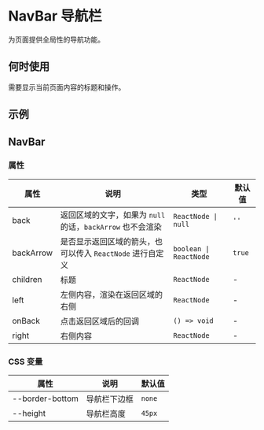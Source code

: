 # NavBar 导航栏

为页面提供全局性的导航功能。

## 何时使用

需要显示当前页面内容的标题和操作。

## 示例

<code src="./demos/demo1.tsx"></code>

## NavBar

### 属性

| 属性      | 说明                                                       | 类型                   | 默认值 |
| --------- | ---------------------------------------------------------- | ---------------------- | ------ |
| back      | 返回区域的文字，如果为 `null` 的话，`backArrow` 也不会渲染 | `ReactNode \| null`    | `''`   |
| backArrow | 是否显示返回区域的箭头，也可以传入 `ReactNode` 进行自定义  | `boolean \| ReactNode` | `true` |
| children  | 标题                                                       | `ReactNode`            | -      |
| left      | 左侧内容，渲染在返回区域的右侧                             | `ReactNode`            | -      |
| onBack    | 点击返回区域后的回调                                       | `() => void`           | -      |
| right     | 右侧内容                                                   | `ReactNode`            | -      |

### CSS 变量

| 属性            | 说明         | 默认值 |
| --------------- | ------------ | ------ |
| --border-bottom | 导航栏下边框 | `none` |
| --height        | 导航栏高度   | `45px` |

